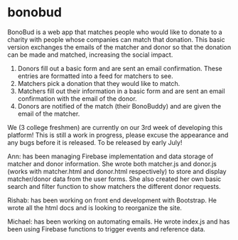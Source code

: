 # bonobud

BonoBud is a web app that matches people who would like to donate to a charity with people whose companies can match that donation. 
This basic version exchanges the emails of the matcher and donor so that the donation can be made and matched, increasing the social impact. 

1. Donors fill out a basic form and are sent an email confirmation. These entries are formatted into a feed for matchers to see.
2. Matchers pick a donation that they would like to match. 
3. Matchers fill out their information in a basic form and are sent an email confirmation with the email of the donor.
4. Donors are notified of the match (their BonoBuddy) and are given the email of the matcher. 

We (3 college freshmen) are currently on our 3rd week of developing this platform! 
This is still a work in progress, please excuse the appearance and any bugs before it is released. To be released by early July!

Ann: has been managing Firebase implementation and data storage of matcher and donor information. She wrote both matcher.js and donor.js (works with matcher.html and donor.html respectively) to store and display matcher/donor data from the user forms. She also created her own basic search and filter function to show matchers the different donor requests.

Rishab: has been working on front end development with Bootstrap. He wrote all the html docs and is looking to reorganize the site. 

Michael: has been working on automating emails. He wrote index.js and has been using Firebase functions to trigger events and reference data. 

